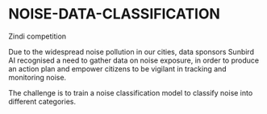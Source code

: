# NOISE-DATA-CLASSIFICATION
Zindi competition

Due to the widespread noise pollution in our cities, data sponsors Sunbird AI recognised a need to gather data on noise exposure, in order to produce an action plan and empower citizens to be vigilant in tracking and monitoring noise.

The challenge is to train a noise classification model to classify noise into different categories.
